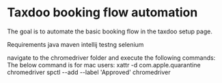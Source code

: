 # Taxdoo booking flow automation

The goal is to automate the basic booking flow in the taxdoo setup page.

Requirements
java
maven
intellij
testng
selenium

navigate to the chromedriver folder and execute the following commands:
The below command is for mac users:
xattr -d com.apple.quarantine chromedriver
spctl --add --label 'Approved' chromedriver 
